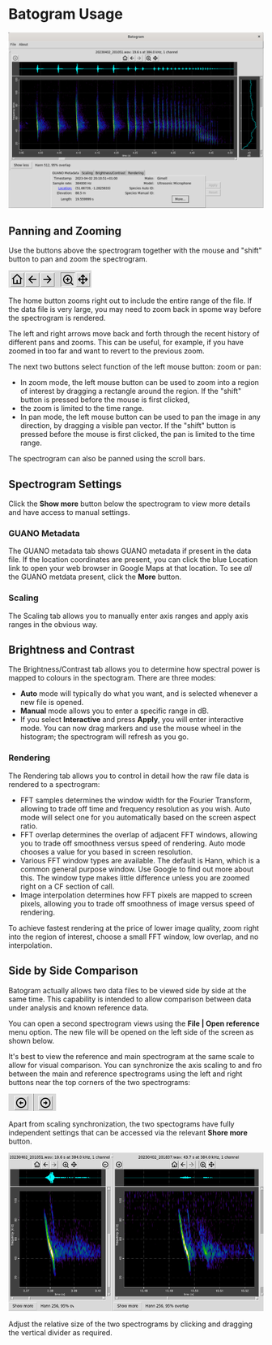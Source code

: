  Batogram Usage
===============

![Screen Shot](screenshot.png "Screen Shot")

Panning and Zooming
-------------------

Use the buttons above the spectrogram together with the mouse and "shift" button to pan and
zoom the spectrogram.

![Buttons](buttons.png "Buttons")

The home button zooms right out to include the entire range of the file. If the data file is very
large, you may need to zoom back in spome way before the spectrogram is rendered.

The left and right arrows move back and forth through the recent history of different pans
and zooms. This can be useful, for example, if you have zoomed in too far and want to revert
to the previous zoom.

The next two buttons select function of the left mouse button: zoom or pan:
* In zoom mode, the left mouse button can be used to zoom into a region of interest by dragging 
a rectangle around the region. If the "shift" button is pressed before the mouse is first clicked,
* the zoom is limited to the time range.
* In pan mode, the left mouse button can be used to pan the image in any direction, 
by dragging a visible pan vector. If the "shift" button is pressed before the mouse is first
clicked, the pan is limited to the time range.

The spectrogram can also be panned using the scroll bars.

Spectrogram Settings
--------------------

Click the **Show more** button below the spectrogram to view more details and have access to manual
settings.

### GUANO Metadata

The GUANO metadata tab shows GUANO metadata if present in the data file. If the location coordinates
are present, you can click the blue Location link to open your web browser in Google Maps
at that location. To see *all* the GUANO metdata present, click the **More** button.

### Scaling

The Scaling tab allows you to manually enter axis ranges and apply axis ranges in the obvious way.

## Brightness and Contrast

The Brightness/Contrast tab allows you to determine how spectral power is mapped to
colours in the spectogram. There are three modes:
* **Auto** mode will typically do what you want, and is selected whenever a new file is opened.
* **Manual** mode allows you to enter a specific range in dB.
* If you select **Interactive** and press **Apply**, you will enter interactive mode. You can now
drag markers and use the mouse wheel in the histogram; the spectrogram will refresh as you go.

### Rendering

The Rendering tab allows you to control in detail how the raw file data is rendered to
a spectrogram:
* FFT samples determines the window width for the Fourier Transform, allowing to trade
off time and frequency resolution as you wish. Auto mode will select one for you automatically based on the
screen aspect ratio.
* FFT overlap determines the overlap of adjacent FFT windows, allowing you to trade off smoothness
versus speed of rendering. Auto mode chooses a value for you based in screen resolution.
* Various FFT window types are available. The default is Hann, which is a common general purpose
window. Use Google to find out more about this. The window type makes little difference
unless you are zoomed right on a CF section of call.
* Image interpolation determines how FFT pixels are mapped to screen pixels,
allowing you to trade off smoothness of image versus speed of rendering.

To achieve fastest rendering at the price of lower image quality, zoom right into the region of
interest, choose a small FFT window, low overlap, and no interpolation.

Side by Side Comparison
-----------------------

Batogram actually allows two data files to be viewed side by side at the same time. This capability 
is intended to allow comparison between data under analysis and known reference data.

You can open a second spectrogram views using the **File | Open reference** menu option. The new file will be opened
on the left side of the screen as shown below.

It's best to view the reference and main spectrogram at the same scale to allow for visual comparison.
You can synchronize the axis scaling to and fro between the main and reference spectrograms using the
left and right buttons near the top corners of the two spectrograms:

![Side by Side](synchronize.png "Side by Side")

Apart from scaling synchronization, the two spectograms have fully independent settings that can be
accessed via the relevant **Shore more** button.

![Side by Side](sidebyside.png "Side by Side")

Adjust the relative size of the two spectrograms by clicking and dragging the vertical divider as required.
